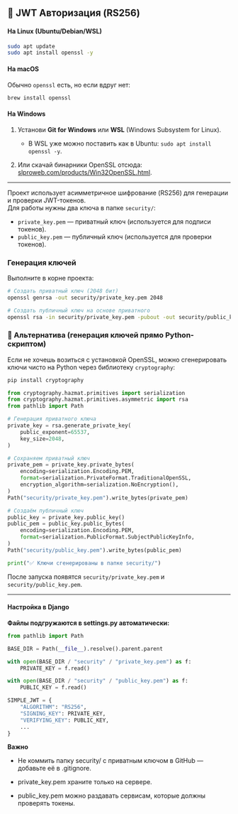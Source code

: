 ## 🔑 JWT Авторизация (RS256)

#### На Linux (Ubuntu/Debian/WSL)

```bash
sudo apt update
sudo apt install openssl -y
```

#### На macOS

Обычно `openssl` есть, но если вдруг нет:

```bash
brew install openssl
```

#### На Windows

1. Установи **Git for Windows** или **WSL** (Windows Subsystem for Linux).

   * В WSL уже можно поставить как в Ubuntu: `sudo apt install openssl -y`.
2. Или скачай бинарники OpenSSL отсюда: [slproweb.com/products/Win32OpenSSL.html](https://slproweb.com/products/Win32OpenSSL.html).

---

Проект использует асимметричное шифрование (RS256) для генерации и проверки JWT-токенов.  
Для работы нужны два ключа в папке `security/`:

- `private_key.pem` — приватный ключ (используется для подписи токенов).
- `public_key.pem` — публичный ключ (используется для проверки токенов).

### Генерация ключей
Выполните в корне проекта:

```bash
# Создать приватный ключ (2048 бит)
openssl genrsa -out security/private_key.pem 2048

# Создать публичный ключ на основе приватного
openssl rsa -in security/private_key.pem -pubout -out security/public_key.pem
```


### 🚀 Альтернатива (генерация ключей прямо Python-скриптом)

Если не хочешь возиться с установкой OpenSSL, можно сгенерировать ключи чисто на Python через библиотеку `cryptography`:

```bash
pip install cryptography
```

```python
from cryptography.hazmat.primitives import serialization
from cryptography.hazmat.primitives.asymmetric import rsa
from pathlib import Path

# Генерация приватного ключа
private_key = rsa.generate_private_key(
    public_exponent=65537,
    key_size=2048,
)

# Сохраняем приватный ключ
private_pem = private_key.private_bytes(
    encoding=serialization.Encoding.PEM,
    format=serialization.PrivateFormat.TraditionalOpenSSL,
    encryption_algorithm=serialization.NoEncryption(),
)
Path("security/private_key.pem").write_bytes(private_pem)

# Создаём публичный ключ
public_key = private_key.public_key()
public_pem = public_key.public_bytes(
    encoding=serialization.Encoding.PEM,
    format=serialization.PublicFormat.SubjectPublicKeyInfo,
)
Path("security/public_key.pem").write_bytes(public_pem)

print("✅ Ключи сгенерированы в папке security/")
```

После запуска появятся `security/private_key.pem` и `security/public_key.pem`.

---

#### Настройка в Django

**Файлы подгружаются в settings.py автоматически:**

```py
from pathlib import Path

BASE_DIR = Path(__file__).resolve().parent.parent

with open(BASE_DIR / "security" / "private_key.pem") as f:
    PRIVATE_KEY = f.read()

with open(BASE_DIR / "security" / "public_key.pem") as f:
    PUBLIC_KEY = f.read()

SIMPLE_JWT = {
    "ALGORITHM": "RS256",
    "SIGNING_KEY": PRIVATE_KEY,
    "VERIFYING_KEY": PUBLIC_KEY,
    ...
}
```
**Важно**

 - Не коммить папку security/ с приватным ключом в GitHub — добавьте её в .gitignore.

 - private_key.pem храните только на сервере.

 - public_key.pem можно раздавать сервисам, которые должны проверять токены.